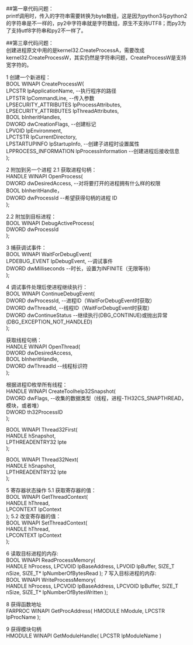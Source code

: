 ##第一章代码问题：  
printf调用时，传入的字符串需要转换为byte数组，这是因为python3与python2的字符串是不一样的，py2中字符串就是字符数组，原生不支持UTF8；而py3为了支持utf8字符串和py2不一样了。  

##第三章代码问题：  
创建进程原文中用的是kernel32.CreateProcessA，需要改成kernel32.CreateProcessW，其实仍然是字符串问题，CreateProcessW是支持宽字符的。  

1 创建一个新进程：  
BOOL WINAPI CreateProcessW(  
    LPCSTR lpApplicationName,  --执行程序的路径  
    LPTSTR lpCommandLine,  --传入参数  
    LPSECURITY_ATTRIBUTES lpProcessAttributes,  
    LPSECURITY_ATTRIBUTES lpThreadAttributes,  
    BOOL bInheritHandles,  
    DWORD dwCreationFlags,  --创建标记  
    LPVOID lpEnvironment,  
    LPCTSTR lpCurrentDirectory,  
    LPSTARTUPINFO lpStartupInfo,  --创建子进程时设置属性  
    LPPROCESS_INFORMATION lpProcessInformation  --创建进程后接收信息  
);  

2 附加到另一个进程
2.1 获取进程句柄：  
HANDLE WINAPI OpenProcess(  
    DWORD dwDesiredAccess,  --对将要打开的进程拥有什么样的权限  
    BOOL bInheritHandle，  
    DWORD dwProcessId  --希望获得句柄的进程 ID  
);  

2.2 附加到目标进程：  
BOOL WINAPI DebugActiveProcess(  
    DWORD dwProcessId  
);  


3 捕获调试事件：  
BOOL WINAPI WaitForDebugEvent(  
    LPDEBUG_EVENT lpDebugEvent,  --调试事件  
    DWORD dwMilliseconds  --时长，设置为INFINITE（无限等待）  
);  

4 调试事件处理后使进程继续执行：  
BOOL WINAPI ContinueDebugEvent(  
    DWORD dwProcessId,  --进程ID（WaitForDebugEvent时获取）  
    DWORD dwThreadId,  --线程ID（WaitForDebugEvent时获取）  
    DWORD dwContinueStatus  --继续执行(DBG_CONTINUE)或抛出异常(DBG_EXCEPTION_NOT_HANDLED)  
);  

获取线程句柄：  
HANDLE WINAPI OpenThread(  
    DWORD dwDesiredAccess,  
    BOOL bInheritHandle,  
    DWORD dwThreadId  --线程标识符  
);  

根据进程ID枚举所有线程：  
HANDLE WINAPI CreateToolhelp32Snapshot(  
    DWORD dwFlags,  --收集的数据类型（线程，进程-TH32CS_SNAPTHREAD，模块，或者堆）  
    DWORD th32ProcessID  
);  

BOOL WINAPI Thread32First(  
    HANDLE hSnapshot,  
    LPTHREADENTRY32 lpte  
);  

BOOL WINAPI Thread32Next(  
    HANDLE hSnapshot,  
    LPTHREADENTRY32 lpte  
);  

5 寄存器状态操作
5.1 获取寄存器的值：  
BOOL WINAPI GetThreadContext(  
    HANDLE hThread,  
    LPCONTEXT lpContext  
); 
5.2 改变寄存器的值：   
BOOL WINAPI SetThreadContext(  
    HANDLE hThread,  
    LPCONTEXT lpContext  
);  

6 读取目标进程的内存:  
BOOL WINAPI ReadProcessMemory(  
    HANDLE hProcess,
    LPCVOID lpBaseAddress,
    LPVOID lpBuffer,
    SIZE_T nSize,
    SIZE_T* lpNumberOfBytesRead
);
7 写入目标进程的内存:  
BOOL WINAPI WriteProcessMemory(  
    HANDLE hProcess,
    LPCVOID lpBaseAddress,
    LPCVOID lpBuffer,
    SIZE_T nSize,
    SIZE_T* lpNumberOfBytesWritten
);

8 获得函数地址  
FARPROC WINAPI GetProcAddress(
    HMODULE hModule,
    LPCSTR lpProcName
);

9 获得模块句柄  
HMODULE WINAPI GetModuleHandle(
    LPCSTR lpModuleName
)



